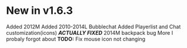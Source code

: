 # New in v1.6.3

Added 2012M
Added 2010-2014L Bubblechat
Added Playerlist and Chat customization(icons)
***ACTUALLY FIXED*** 2014M backpack bug
More I probaly forgot about
**TODO:** Fix mouse icon not changing